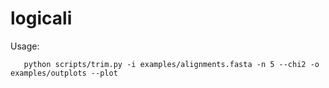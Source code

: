 # logicali

Usage:
```
   python scripts/trim.py -i examples/alignments.fasta -n 5 --chi2 -o examples/outplots --plot
```
